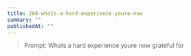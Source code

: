 ```yaml
---
title: 200-whats-a-hard-experience-youre-now
summary: ""
publishedAt: ""
---
```


> Prompt: Whats a hard experience youre now grateful for

